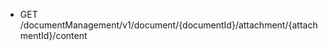 <!--
    ATTENTION: This file was generated via gradle!
               Do NOT manually edit this file! Any such changes will be overwritten!
-->

* GET /documentManagement/v1/document/{documentId}/attachment/{attachmentId}/content
